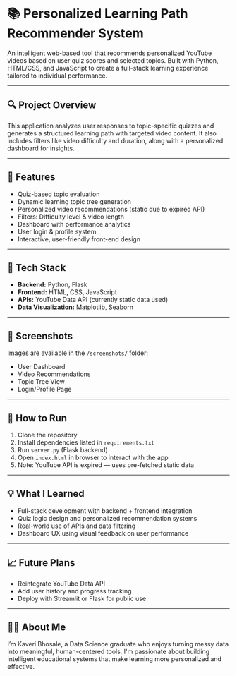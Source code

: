 # 📚 Personalized Learning Path Recommender System

An intelligent web-based tool that recommends personalized YouTube videos based on user quiz scores and selected topics. Built with Python, HTML/CSS, and JavaScript to create a full-stack learning experience tailored to individual performance.

---

## 🔍 Project Overview
This application analyzes user responses to topic-specific quizzes and generates a structured learning path with targeted video content. It also includes filters like video difficulty and duration, along with a personalized dashboard for insights.

---

## 🌟 Features
- Quiz-based topic evaluation
- Dynamic learning topic tree generation
- Personalized video recommendations (static due to expired API)
- Filters: Difficulty level & video length
- Dashboard with performance analytics
- User login & profile system
- Interactive, user-friendly front-end design

---

## 🧰 Tech Stack
- **Backend:** Python, Flask
- **Frontend:** HTML, CSS, JavaScript
- **APIs:** YouTube Data API (currently static data used)
- **Data Visualization:** Matplotlib, Seaborn

---

## 📸 Screenshots
Images are available in the `/screenshots/` folder:
- User Dashboard
- Video Recommendations
- Topic Tree View
- Login/Profile Page

---

## 🚀 How to Run
1. Clone the repository
2. Install dependencies listed in `requirements.txt`
3. Run `server.py` (Flask backend)
4. Open `index.html` in browser to interact with the app
5. Note: YouTube API is expired — uses pre-fetched static data

---

## 💡 What I Learned
- Full-stack development with backend + frontend integration
- Quiz logic design and personalized recommendation systems
- Real-world use of APIs and data filtering
- Dashboard UX using visual feedback on user performance

---

## 📈 Future Plans
- Reintegrate YouTube Data API
- Add user history and progress tracking
- Deploy with Streamlit or Flask for public use

---

## 👩‍💻 About Me
I’m Kaveri Bhosale, a Data Science graduate who enjoys turning messy data into meaningful, human-centered tools. I'm passionate about building intelligent educational systems that make learning more personalized and effective.
